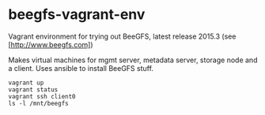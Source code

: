 # beegfs-vagrant-env
Vagrant environment for trying out BeeGFS, latest release 2015.3 (see [http://www.beegfs.com])

Makes virtual machines for mgmt server, metadata server, storage node and a client.
Uses ansible to install BeeGFS stuff.

    vagrant up
    vagrant status
    vagrant ssh client0
    ls -l /mnt/beegfs
